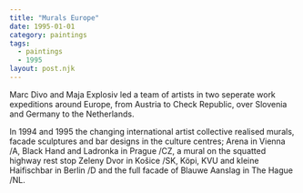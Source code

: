 ```yaml
---
title: "Murals Europe"
date: 1995-01-01
category: paintings
tags:
  - paintings
  - 1995
layout: post.njk
---
```


Marc Divo and Maja Explosiv led a team of artists in two seperate work expeditions around 
Europe, from Austria to Check Republic, over Slovenia and Germany to the Netherlands.

In 1994 and 1995 the changing international artist collective realised murals, facade 
sculptures and bar designs in the culture centres; Arena in Vienna /A, Black Hand and 
Ladronka in Prague /CZ, a mural on the squatted highway rest stop Zeleny Dvor in Košice 
/SK, Köpi, KVU and  kleine Haifischbar in Berlin /D and the full facade of Blauwe 
Aanslag in The Hague /NL.

<!-- Images to be added -->


<!-- 
Source: TYPO3 page UID 866
Category: murals
-->
